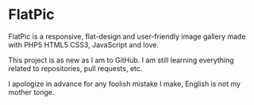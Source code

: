 # FlatPic
FlatPic is a responsive, flat-design and user-friendly image gallery made with PHP5 HTML5 CSS3, JavaScript and love.

This project is as new as I am to GitHub. I am still learning everything related to repositories, pull requests, etc.

I apologize in advance for any foolish mistake I make, English is not my mother tonge.
